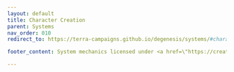 ```yaml
---
layout: default
title: Character Creation
parent: Systems
nav_order: 010
redirect_to: https://terra-campaigns.github.io/degenesis/systems/#character-creation

footer_content: System mechanics licensed under <a href=\"https://creativecommons.org/licenses/by-sa/4.0\">CC-BY-SA 4.0</a>.

---
```

